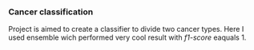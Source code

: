 ### Cancer classification 
Project is aimed to create a classifier to divide two cancer types. Here I used ensemble wich performed very cool result with *f1-score* eaquals 1. 

